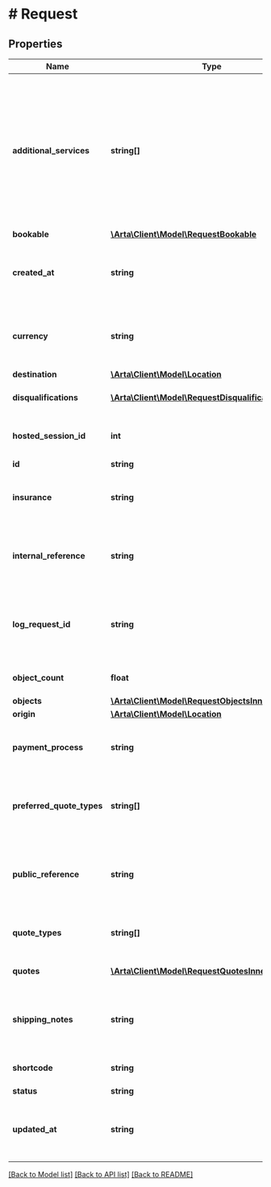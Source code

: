 # # Request

## Properties

Name | Type | Description | Notes
------------ | ------------- | ------------- | -------------
**additional_services** | **string[]** | Any desired services, such as unpacking, installation, etc. can be sent through in the request and will be treated as if that requested service is required. Requested services may disqualify certain segments of shipping services offered by Arta depending on location and object details. | [optional]
**bookable** | [**\Arta\Client\Model\RequestBookable**](RequestBookable.md) |  | [optional]
**created_at** | **string** | A NaiveDatetime-formatted timestamp describing when the resource was created with microsecond precision | [optional]
**currency** | **string** | ISO 4217 three-letter alphabetic currency code. Options are defined in the Currencies metadata endpoint | [optional] [default to 'USD']
**destination** | [**\Arta\Client\Model\Location**](Location.md) |  | [optional]
**disqualifications** | [**\Arta\Client\Model\RequestDisqualificationsInner[]**](RequestDisqualificationsInner.md) | The list of reasons for which particular quote types were disqulified | [optional]
**hosted_session_id** | **int** | The ID of the HostedSession through which this shipment was created | [optional]
**id** | **string** |  | [optional]
**insurance** | **string** | The id of an insurance type. If requesting Arta insurance, object values must be provided. | [optional]
**internal_reference** | **string** | This field can be used to pass through any data about the request you may want returned unaltered for your own later usage | [optional]
**log_request_id** | **string** | The request ID for the API call that created the resource. This request ID maps to the Log resource&#39;s \&quot;request_id\&quot; field | [optional]
**object_count** | **float** | The count of objects included in the initial request payload | [optional]
**objects** | [**\Arta\Client\Model\RequestObjectsInner[]**](RequestObjectsInner.md) |  | [optional]
**origin** | [**\Arta\Client\Model\Location**](Location.md) |  | [optional]
**payment_process** | **string** | The primary method by which payment to Arta will be handled for any shipment booked from this request | [optional]
**preferred_quote_types** | **string[]** | An optional field presenting the list of quote types the caller instructed Arta to return as part of the quote request | [optional]
**public_reference** | **string** | A client defined name for the resource. The value provided for the public_reference field may appear in notification emails and public web pages | [optional]
**quote_types** | **string[]** | The list of quote types returned as part of the quotes in this quote request | [optional]
**quotes** | [**\Arta\Client\Model\RequestQuotesInner[]**](RequestQuotesInner.md) | The list of quotes returned for the request | [optional]
**shipping_notes** | **string** | This field can be used to pass through any notes to Arta that a customer might want to provide about the request | [optional]
**shortcode** | **string** | A brief and unique string identifier for the request resource | [optional]
**status** | **string** |  | [optional]
**updated_at** | **string** | A NaiveDatetime-formatted timestamp describing when the resource was last updated with microsecond precision | [optional]

[[Back to Model list]](../../README.md#models) [[Back to API list]](../../README.md#endpoints) [[Back to README]](../../README.md)
